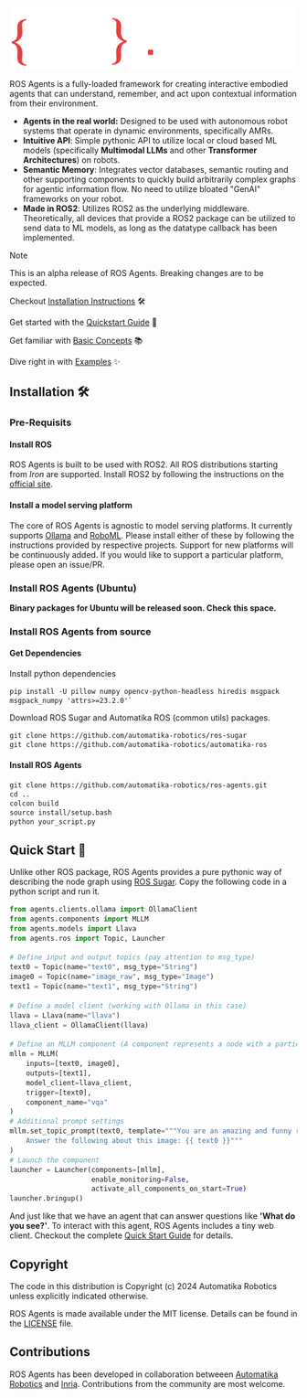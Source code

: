 <picture>
  <source media="(prefers-color-scheme: dark)" srcset="docs/_static/ROS_AGENTS.png">
  <source media="(prefers-color-scheme: light)" srcset="docs/_static/ROS_AGENTS_DARK.png">
  <img alt="ROS Agents Logo." src="docs/_static/ROS_AGENTS.png">
</picture>


ROS Agents is a fully-loaded framework for creating interactive embodied agents that can understand, remember, and act upon contextual information from their environment.

- **Agents in the real world:** Designed to be used with autonomous robot systems that operate in dynamic environments, specifically AMRs.
- **Intuitive API**: Simple pythonic API to utilize local or cloud based ML models (specifically **Multimodal LLMs** and other **Transformer Architectures**) on robots.
- **Semantic Memory**: Integrates vector databases, semantic routing and other supporting components to quickly build arbitrarily complex graphs for agentic information flow. No need to utilize bloated "GenAI" frameworks on your robot.
- **Made in ROS2**: Utilizes ROS2 as the underlying middleware. Theoretically, all devices that provide a ROS2 package can be utilized to send data to ML models, as long as the datatype callback has been implemented.

> [!NOTE]
> This is an alpha release of ROS Agents. Breaking changes are to be expected.

Checkout [Installation Instructions](https://automatika-robotics.github.io/ros-agents/installation.html) 🛠️

Get started with the [Quickstart Guide](https://automatika-robotics.github.io/ros-agents/quickstart.html) 🚀

Get familiar with [Basic Concepts](https://automatika-robotics.github.io/ros-agents/basics.html) 📚

Dive right in with [Examples](https://automatika-robotics.github.io/ros-agents/examples/index.html) ✨

## Installation 🛠️

### Pre-Requisits

#### Install ROS

ROS Agents is built to be used with ROS2. All ROS distributions starting from _Iron_ are supported. Install ROS2 by following the instructions on the [official site](https://docs.ros.org/en/iron/Installation.html).

#### Install a model serving platform

The core of ROS Agents is agnostic to model serving platforms. It currently supports [Ollama](https://ollama.com) and [RoboML](https://github.com/automatika-robotics/robo-ml). Please install either of these by following the instructions provided by respective projects. Support for new platforms will be continuously added. If you would like to support a particular platform, please open an issue/PR.

### Install ROS Agents (Ubuntu)

**Binary packages for Ubuntu will be released soon. Check this space.**

### Install ROS Agents from source

#### Get Dependencies

Install python dependencies
```shell
pip install -U pillow numpy opencv-python-headless hiredis msgpack msgpack_numpy 'attrs>=23.2.0'`
```

Download ROS Sugar and Automatika ROS (common utils) packages.
```shell
git clone https://github.com/automatika-robotics/ros-sugar
git clone https://github.com/automatika-robotics/automatika-ros
```
#### Install ROS Agents
```shell
git clone https://github.com/automatika-robotics/ros-agents.git
cd ..
colcon build
source install/setup.bash
python your_script.py
```

## Quick Start  🚀

Unlike other ROS package, ROS Agents provides a pure pythonic way of describing the node graph using [ROS Sugar](https://www.github.com/automatika-robotics/ros-sugar). Copy the following code in a python script and run it.

```python
from agents.clients.ollama import OllamaClient
from agents.components import MLLM
from agents.models import Llava
from agents.ros import Topic, Launcher

# Define input and output topics (pay attention to msg_type)
text0 = Topic(name="text0", msg_type="String")
image0 = Topic(name="image_raw", msg_type="Image")
text1 = Topic(name="text1", msg_type="String")

# Define a model client (working with Ollama in this case)
llava = Llava(name="llava")
llava_client = OllamaClient(llava)

# Define an MLLM component (A component represents a node with a particular functionality)
mllm = MLLM(
    inputs=[text0, image0],
    outputs=[text1],
    model_client=llava_client,
    trigger=[text0],
    component_name="vqa"
)
# Additional prompt settings
mllm.set_topic_prompt(text0, template="""You are an amazing and funny robot.
    Answer the following about this image: {{ text0 }}"""
)
# Launch the component
launcher = Launcher(components=[mllm],
                    enable_monitoring=False,
                    activate_all_components_on_start=True)
launcher.bringup()
```

And just like that we have an agent that can answer questions like **'What do you see?'**. To interact with this agent, ROS Agents includes a tiny web client. Checkout the complete [Quick Start Guide](https://automatika-robotics.github.io/ros-agents/quickstart.html) for details.

## Copyright

The code in this distribution is Copyright (c) 2024 Automatika Robotics unless explicitly indicated otherwise.

ROS Agents is made available under the MIT license. Details can be found in the [LICENSE](LICENSE) file.

## Contributions

ROS Agents has been developed in collaboration betweeen [Automatika Robotics](https://automatikarobotics.com/) and [Inria](https://inria.fr/). Contributions from the community are most welcome.
